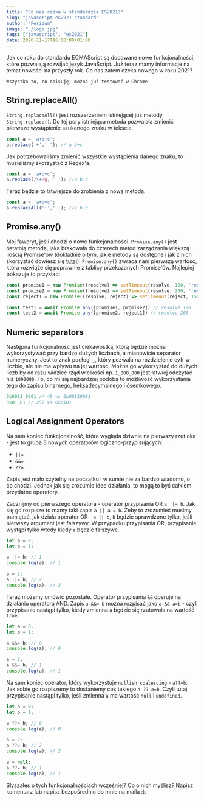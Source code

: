 ```yaml
---
title: "Co nas czeka w standardzie ES2021?"
slug: "javascript-es2021-standard"
author: "Feridum"
image: "./logo.jpg"
tags: ["javascript", "es2021"]
date: 2020-11-17T16:00:00+01:00
---
```


Jak co roku do standardu ECMAScript są dodawane nowe funkcjonalności, które pozwalają rozwijać język JavaScript. Już teraz mamy informacje na temat nowości na przyszły rok. Co nas zatem czeka nowego w roku 2021?

<!--more-->

`Wszystko to, co opisuję, można już testować w Chrome`

## String.replaceAll()

`String.replaceAll()` jest rozszerzeniem istniejącej już metody `String.replace()`. Do tej pory istniejąca metoda pozwalała zmienić pierwsze wystąpienie szukanego znaku w tekście. 

```jsx
const a = 'a+b+c';
a.replace('+',' '); // a b+c
```

Jak potrzebowaliśmy zmienić wszystkie wystąpienia danego znaku, to musieliśmy skorzystać z Regex'a. 

```jsx
const a = 'a+b+c';
a.replace(/\+/g, ' '); //a b c
```

Teraz będzie to łatwiejsze do zrobienia z nową metodą.

```jsx
const a = 'a+b+c';
a.replaceAll('+',' '); //a b c
```

## Promise.any()

Mój faworyt, jeśli chodzi o nowe funkcjonalności. `Promise.any()` jest ostatnią metodą, jaka brakowała do czterech metod zarządzania większą ilością Promise'ów (dokładnie o tym, jakie metody są dostępne i jak z nich skorzystać dowiesz się [tutaj](https://fsgeek.pl/post/javascript-promise-all-allsettled-race-any/)). `Promise.any()` zwraca nam pierwszą wartość, która rozwiąże się poprawnie z tablicy przekazanych Promise'ów. Najlepiej pokazuje to przykład: 

```jsx
const promise1 = new Promise((resolve) => setTimeout(resolve, 100, 'resolve 100'));
const promise2 = new Promise((resolve) => setTimeout(resolve, 200, 'resolve 200'));
const reject1 = new Promise((resolve, reject) => setTimeout(reject, 150, 'reject 150'));

const test1 = await Promise.any([promise1, promise2]) // resolve 100
const test2 = await Promise.any([promise2, reject1]) // resolve 200
```

## Numeric separators

Następna funkcjonalność jest ciekawostką, którą będzie można wykorzystywać przy bardzo dużych liczbach, a mianowicie separator numeryczny. Jest to znak podłogi `_`, który pozwala na rozdzielenie cyfr w liczbie, ale nie ma wpływu na jej wartość. Można go wykorzystać do dużych liczb by od razu widzieć rząd wielkości np. `1_000_000` jest łatwiej odczytać niż `1000000`. To, co mi się najbardziej podoba to możliwość wykorzystania tego do zapisu binarnego, heksadecymalnego i ósemkowego.

```jsx
0b0011_0001 // 49 vs 0b00110001 
0x01_01 // 257 vs 0x0101
```

## Logical Assignment Operators

Na sam koniec funkcjonalność, która wygląda dziwnie na pierwszy rzut oka - jest to grupa 3 nowych operatorów logiczno-przypisujących: 

- `||=`
- `&&=`
- `??=`

Zapis jest mało czytelny na początku i w sumie nie za bardzo wiadomo, o co chodzi. Jednak jak się zrozumie idee działania, to mogą to być całkiem przydatne operatory.

Zacznijmy od pierwszego operatora - operator przypisania OR `a ||= b`. Jak się go rozpisze to mamy taki zapis `a || a = b`. Żeby to zrozumieć musimy pamiętać, jak działa operator OR  - `a || b`, `b` będzie sprawdzone tylko, jeśli pierwszy argument jest fałszywy. W przypadku przypisania OR, przypisanie wystąpi tylko wtedy kiedy `a` będzie fałszywe.

```jsx
let a = 0;
let b = 1;

a ||= b; // 1
console.log(a); // 1

a = 2;
a ||= b; // 2
console.log(a); // 2
```

Teraz możemy omówić pozostałe. Operator przypisania `&&` operuje na działaniu operatora AND. Zapis `a &&= b` można rozpisać jako `a && a=b` - czyli przypisanie nastąpi tylko, kiedy zmienna `a` będzie się rzutowała na wartość `true.` 

```jsx
let a = 0;
let b = 1;

a &&= b; // 0
console.log(a); // 0

a = 2;
a &&= b; // 1
console.log(a); // 1
```

Na sam koniec operator, który wykorzystuje `nullish coalescing` - `a??=b`. Jak sobie go rozpiszemy to dostaniemy coś takiego `a ?? a=b`. Czyli tutaj przypisanie nastąpi tylko, jeśli zmienna `a` ma wartość `null` i `undefined`. 

```jsx
let a = 0;
let b = 1;

a ??= b; // 0
console.log(a); // 0

a = 2;
a ??= b; // 2
console.log(a); // 2

a = null;
a ??= b; // 1
console.log(a); // 1
```

Słyszałeś o tych funkcjonalnościach wcześniej? Co o nich myślisz? Napisz komentarz lub napisz bezpośrednio do mnie na maila :).